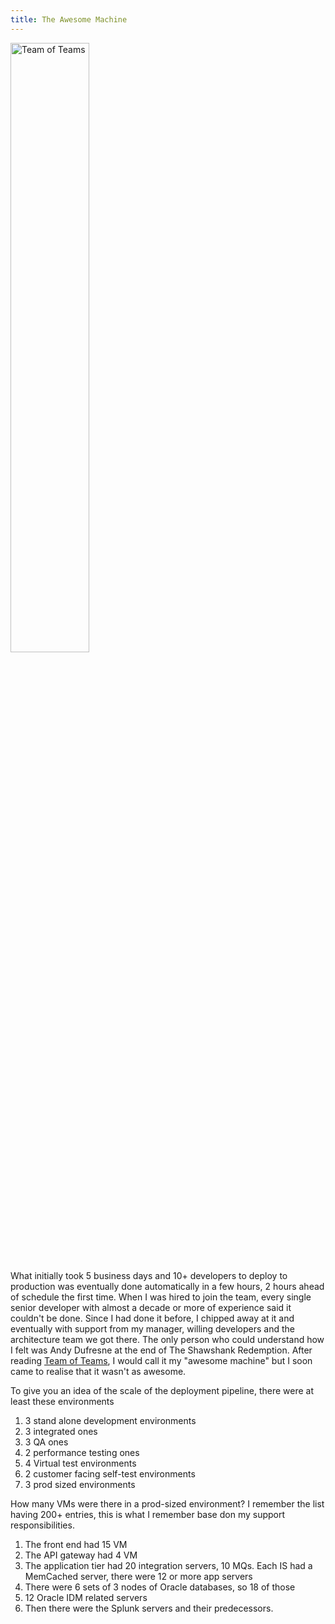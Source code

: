 ```yaml
---
title: The Awesome Machine
---
```


<a href="https://www.mcchrystalgroup.com/about/books/detail/2015/05/12/team-of-teams-new-rules-of-engagement-for-a-complex-world" target="_blank">
    <img src="{{ site.baseurl }}/assets/images/tot.png" alt="Team of Teams" title="Team of Teams" style="width:50%; display: block;" />
</a>

What initially took 5 business days and 10+ developers to deploy to production was eventually done automatically in a few hours, 2 hours ahead of schedule the first time.
When I was hired to join the team, every single senior developer with almost a decade or more of experience said it couldn't be done.
Since I had done it before, I chipped away at it and eventually with support from my manager, willing developers and the architecture team we got there. 
The only person who could understand how I felt was Andy Dufresne at the end of The Shawshank Redemption. 
After reading [Team of Teams](https://www.thrivestreetadvisors.com/leadership-library/team-of-teams), I would call it my "awesome machine" but I soon came to realise that it wasn't as awesome.

To give you an idea of the scale of the deployment pipeline, there were at least these environments
1. 3 stand alone development environments
2. 3 integrated ones
3. 3 QA ones
4. 2 performance testing ones
5. 4 Virtual test environments 
6. 2 customer facing self-test environments
7. 3 prod sized environments

How many VMs were there in a prod-sized environment? I remember the list having 200+ entries, this is what I remember base don my support responsibilities.
1. The front end had 15 VM
2. The API gateway had 4 VM
3. The application tier had 20 integration servers, 10 MQs. Each IS had a MemCached server, there were 12 or more app servers
4. There were 6 sets of 3 nodes of Oracle databases, so 18 of those
5. 12 Oracle IDM related servers
6. Then there were the Splunk servers and their predecessors.